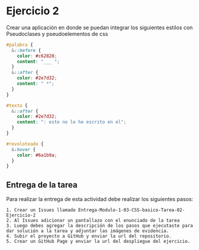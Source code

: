 # Ejercicio 2
Crear una aplicación en donde se puedan integrar los siguientes estilos con Pseudoclases y pseudoelementos de css

```css
#palabra { 
  &::before {
    color: #c62828;
    content: "___ ";
  }
  &::after {
    color: #2e7d32;
    content: " *";
  }
}

#texto {
  &::after {
    color: #2e7d32;
    content: ": esto no lo he escrito en el";
  }
}

#revoloteado {
  &:hover {
    color: #6a1b9a;
  }
}

```

## Entrega de la tarea

Para realizar la entrega de esta actividad debe realizar los siguientes pasos:

    1. Crear un Issues llamado Entrega-Modulo-1-03-CSS-basico-Tarea-02-Ejercicio-2
    2. Al Issues adicionar un pantallazo con el enunciado de la tarea
    3. Luego debes agregar la descripción de los pasos que ejecutaste para dar solución a la tarea y adjuntar las imágenes de evidencia.
    4. Subir el proyecto a GitHub y enviar la url del repositorio.
    5. Crear un GitHub Page y enviar la url del despliegue del ejercicio.